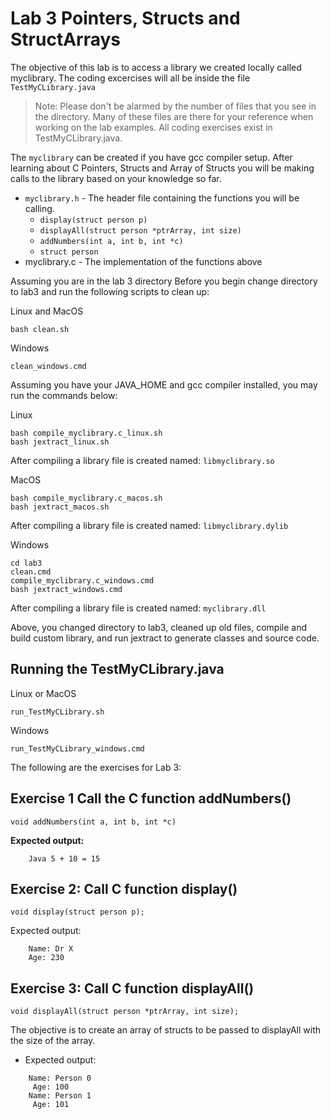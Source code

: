 # Lab 3 Pointers, Structs and StructArrays
The objective of this lab is to access a library we created locally called myclibrary. The coding excercises will all be inside the file `TestMyCLibrary.java`

> Note: Please don't be alarmed by the number of files that you see in the directory. Many of these files are there for your reference when working on the lab examples. All coding exercises exist in TestMyCLibrary.java.

The `myclibrary` can be created if you have gcc compiler setup.
After learning about C Pointers, Structs and Array of Structs you will be making calls to the library based on your knowledge so far.
- `myclibrary.h` - The header file containing the functions you will be calling.
  - `display(struct person p)`
  - `displayAll(struct person *ptrArray, int size)`
  - `addNumbers(int a, int b, int *c)`
  - `struct person`
- myclibrary.c - The implementation of the functions above

Assuming you are in the lab 3 directory
Before you begin change directory to lab3 and run the following scripts to clean up:

Linux and MacOS
```shell
bash clean.sh
```

Windows
```shell
clean_windows.cmd
```

Assuming you have your JAVA_HOME and gcc compiler installed, you may run the commands below:

Linux
```shell
bash compile_myclibrary.c_linux.sh
bash jextract_linux.sh
```
After compiling a library file is created named: `libmyclibrary.so`


MacOS
```shell
bash compile_myclibrary.c_macos.sh
bash jextract_macos.sh
```
After compiling a library file is created named: `libmyclibrary.dylib`

Windows
```shell
cd lab3
clean.cmd
compile_myclibrary.c_windows.cmd
bash jextract_windows.cmd
```
After compiling a library file is created named: `myclibrary.dll`

Above, you changed directory to lab3, cleaned up old files, compile and build custom library, and run jextract to generate classes and source code.

## Running the TestMyCLibrary.java

Linux or MacOS
```shell
run_TestMyCLibrary.sh
```
Windows
```shell
run_TestMyCLibrary_windows.cmd
```

The following are the exercises for Lab 3:
## Exercise 1 Call the C function addNumbers()

```
void addNumbers(int a, int b, int *c)
```

**Expected output:** 
```text
    Java 5 + 10 = 15
```      
    
## Exercise 2: Call C function display()

```
void display(struct person p);
```
 
  
Expected output:
```text    
    Name: Dr X
    Age: 230
```

## Exercise 3: Call C function displayAll()

```
void displayAll(struct person *ptrArray, int size);
```
  The objective is to create an array of structs to be passed to displayAll with the size of the array.
  - Expected output:
```text
    Name: Person 0
     Age: 100
    Name: Person 1
     Age: 101
```
